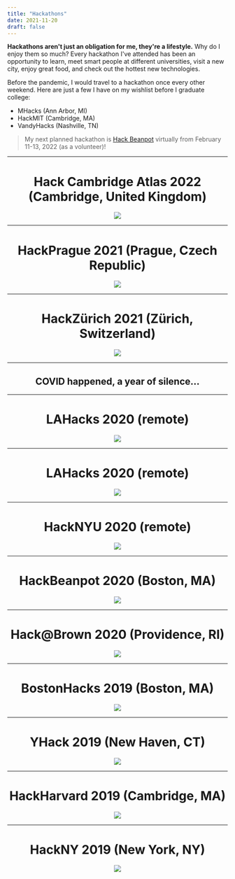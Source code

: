 ```yaml
---
title: "Hackathons"
date: 2021-11-20
draft: false
---
```


**Hackathons aren't just an obligation for me, they're a lifestyle.** Why do I enjoy them so much? Every hackathon I've attended has been an opportunity to learn, meet smart people at different universities, visit a new city, enjoy great food, and check out the hottest new technologies.

Before the pandemic, I would travel to a hackathon once every other weekend. Here are just a few I have on my wishlist before I graduate college:
- MHacks (Ann Arbor, MI)
- HackMIT (Cambridge, MA)
- VandyHacks (Nashville, TN)

> My next planned hackathon is [Hack Beanpot](https://hackbeanpot.com/) virtually from February 11-13, 2022 (as a volunteer)!

---

<center><h1>Hack Cambridge Atlas 2022 (Cambridge, United Kingdom)</h1></center>
<p align="center">
    <img style="max-width: 80%; border-radius: 3%;" src="/images/hackathon/hackcambridge.png" />
</p>

---

<center><h1>HackPrague 2021 (Prague, Czech Republic)</h1></center>
<p align="center">
    <img style="max-width: 80%; border-radius: 3%;" src="/images/hackathon/hackprague.png" />
</p>

---

<center><h1>HackZürich 2021 (Zürich, Switzerland)</h1></center>
<p align="center">
    <img style="max-width: 80%; border-radius: 3%;" src="/images/hackathon/hackzurich.png" />
</p>

---

<center><h2>COVID happened, a year of silence...</h2></center>

---

<center><h1>LAHacks 2020 (remote)</h1></center>
<p align="center">
    <img style="max-width: 80%; border-radius: 3%;" src="/images/hackathon/lahacks.jpg" />
</p>

---

<center><h1>LAHacks 2020 (remote)</h1></center>
<p align="center">
    <img style="max-width: 80%; border-radius: 3%;" src="/images/hackathon/lahacks.jpg" />
</p>

---

<center><h1>HackNYU 2020 (remote)</h1></center>
<p align="center">
    <img style="max-width: 80%; border-radius: 3%;" src="/images/hackathon/hacknyu.jpg" />
</p>

---

<center><h1>HackBeanpot 2020 (Boston, MA)</h1></center>
<p align="center">
    <img style="max-width: 80%; border-radius: 3%;" src="/images/hackathon/hackbeanpot.jpg" />
</p>

---

<center><h1>Hack@Brown 2020 (Providence, RI)</h1></center>
<p align="center">
    <img style="max-width: 80%; border-radius: 3%;" src="/images/hackathon/hack@brown.jpg" />
</p>

---

<center><h1>BostonHacks 2019 (Boston, MA)</h1></center>
<p align="center">
    <img style="max-width: 80%; border-radius: 3%;" src="/images/hackathon/bostonhacks.jpg" />
</p>

---

<center><h1>YHack 2019 (New Haven, CT)</h1></center>
<p align="center">
    <img style="max-width: 80%; border-radius: 3%;" src="/images/hackathon/yhack.jpg" />
</p>

---

<center><h1>HackHarvard 2019 (Cambridge, MA)</h1></center>
<p align="center">
    <img style="max-width: 80%; border-radius: 3%;" src="/images/hackathon/hackharvard.jpg" />
</p>

---

<center><h1>HackNY 2019 (New York, NY)</h1></center>
<p align="center">
    <img style="max-width: 80%; border-radius: 3%;" src="/images/hackathon/hackny.jpg" />
</p>
